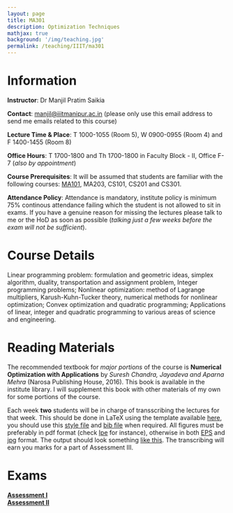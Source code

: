 ```yaml
---
layout: page
title: MA301
description: Optimization Techniques
mathjax: true
background: '/img/teaching.jpg'
permalink: /teaching/IIIT/ma301
---
```


# Information

**Instructor**: Dr Manjil Pratim Saikia

**Contact**: manjil@iiitmanipur.ac.in (please only use this email address to send me emails related to this course)

**Lecture Time & Place**: T 1000-1055 (Room 5), W 0900-0955 (Room 4) and F 1400-1455 (Room 8)

**Office Hours**: T 1700-1800 and Th 1700-1800 in Faculty Block - II, Office F-7 (*also by appointment*)

**Course Prerequisites**: It will be assumed that students are familiar with the following courses: [MA101](/teaching/IIIT/ma1011), MA203, CS101, CS201 and CS301.

**Attendance Policy**: Attendance is mandatory, institute policy is minimum 75% continous attendance failing which the student is not allowed to sit in exams. If you have a genuine reason for missing the lectures please talk to me or the HoD as soon as possible (*talking just a few weeks before the exam will not be sufficient*).

# Course Details

Linear programming problem: formulation and geometric ideas, simplex algorithm, duality, transportation and assignment problem, Integer programming problems; Nonlinear optimization: method of Lagrange multipliers, Karush-Kuhn-Tucker theory, numerical methods for nonlinear optimization; Convex optimization and quadratic programming; Applications of linear, integer and quadratic programming to various areas of science and engineering.

# Reading Materials

The recommended textbook for *major portions* of the course is **Numerical Optimization with Applications** by *Suresh Chandra, Jayadeva and Aparna Mehra* (Narosa Publishing House, 2016). This book is available in the institute library. I will supplement this book with other materials of my own for some portions of the course.

Each week **two** students will be in charge of transscribing the lectures for that week. This should be done in LaTeX using the template available [here](/teaching/IIIT/MA305/template.tex), you should use this [style file](/teaching/IIIT/MA305/template.sty) and [bib file](/teaching/IIIT/MA305/template.bib) when required. All figures must be preferably in pdf format (check [Ipe](https://ipe.otfried.org/) for instance), otherwise in both [EPS](/teaching/IIIT/MA305/week0_example.eps) and [jpg](/teaching/IIIT/MA305/week0_example.jpg) format. The output should look something [like this](/teaching/IIIT/MA305/template.pdf). The transcribing will earn you marks for a part of Assessment III.

# Exams

**[Assessment I](/teaching/IIIT/MA301/ass1.pdf)**  
**[Assessment II](/teaching/IIIT/MA301/ass-2.pdf)**  

